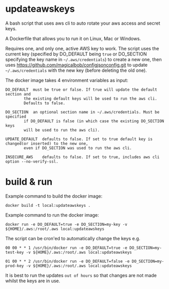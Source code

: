 updateawskeys
=============

A bash script that uses aws cli to auto rotate your aws access and secret keys.

A Dockerfile that allows you to run it on Linux, Mac or Windows.

Requires one, and only one, active AWS key to work. The script uses the current key (specified by DO_DEFAULT being `true` or DO_SECTION specifying the key name in `~/.aws/credentials`) to create a new one, then uses https://github.com/magicalbob/configjsonconfig.git to update `~/.aws/credentials` with the new key (before deleting the old one).

The docker image takes 4 environment variables as input:

	DO_DEFAULT	must be true or false. If true will update the default section and
			the existing default keys will be used to run the aws cli.
			Defaults to false.

	DO_SECTION	an optional section name in ~/.aws/credentials. Must be specified
			if DO_DEFAULT is false (in which case the existing DO_SECTION keys
			will be used to run the aws cli).

	UPDATE_DEFAULT	defaults to false. If set to true default key is changed(or inserted) to the new one,
			even if DO_SECTION was used to run the aws cli.

	INSECURE_AWS	defaults to false. If set to true, includes aws cli option --no-verify-ssl.

build & run
===========

Example command to build the docker image:

	docker build -t local:updateawskeys .

Example command to run the docker image:

	docker run -e DO_DEFAULT=true -e DO_SECTION=my-key -v ${HOME}/.aws:/root/.aws local:updateawskeys

The script can be cron'ed to automatically change the keys e.g.

	00 00 * * 1 /usr/bin/docker run -e DO_DEFAULT=true -e DO_SECTION=my-test-key -v ${HOME}/.aws:/root/.aws local:updateawskeys

	01 00 * * 2 /usr/bin/docker run -e DO_DEFAULT=false -e DO_SECTION=my-prod-key -v ${HOME}/.aws:/root/.aws local:updateawskeys

It is best to run the updates `out of hours` so that changes are not made whilst the keys are in use.
